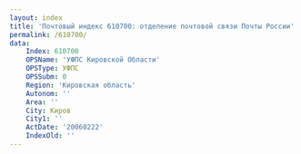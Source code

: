 ```yaml
---
layout: index
title: 'Почтовый индекс 610700: отделение почтовой связи Почты России'
permalink: /610700/
data:
    Index: 610700
    OPSName: 'УФПС Кировской Области'
    OPSType: УФПС
    OPSSubm: 0
    Region: 'Кировская область'
    Autonom: ''
    Area: ''
    City: Киров
    City1: ''
    ActDate: '20060222'
    IndexOld: ''
---
```

